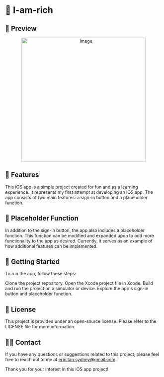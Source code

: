 # 🥸 I-am-rich

## 🥑 Preview
<div align="center">
  <img src="https://github.com/erictan16/I-am-rich/assets/83531295/9fdbccc6-0b61-40e8-bb7f-b7234f2ef26c" alt="Image" width="400">
</div>

## 🔮 Features
This iOS app is a simple project created for fun and as a learning experience. It represents my first attempt at developing an iOS app. The app consists of two main features: a sign-in button and a placeholder function.



## 🦀 Placeholder Function
In addition to the sign-in button, the app also includes a placeholder function. This function can be modified and expanded upon to add more functionality to the app as desired. Currently, it serves as an example of how additional features can be implemented.

## 🚀 Getting Started
To run the app, follow these steps:

Clone the project repository.
Open the Xcode project file in Xcode.
Build and run the project on a simulator or device.
Explore the app's sign-in button and placeholder function.

## 📝 License
This project is provided under an open-source license. Please refer to the LICENSE file for more information.

## 🙋‍♂️ Contact
If you have any questions or suggestions related to this project, please feel free to reach out to me at eric.tan.sydney@gmail.com.

Thank you for your interest in this iOS app project!
